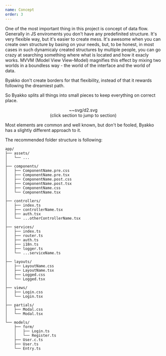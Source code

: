 ```yaml
---
name: Concept
order: 3
---
```


One of the most important thing in this project is concept of data flow. Generally in JS enviroments you don't have any predefinited structure. It's very flexible way, but it's easier to create mess. It's awesome when you can create own structure by basing on your needs, but, to be honest, in most cases in such dynamicaly created structures by multiple people, you can go crazy at searching something where what is located and how it exacly works. MVVM (Model View View-Model) magnifies this effect by mixing two worlds in a boundless way - the world of the interface and the world of data.

Byakko don't create borders for that flexibility, instead of that it rewards following the dreamiest path.

So Byakko splits all things into small pieces to keep everything on correct place.

<center>
    ~~svg/d2.svg<br/>
    (click section to jump to section)
</center>

Most elements are common and well known, but don't be fooled, Byakko has a slightly different approach to it.

The recommended folder structure is following:

```
app/
├── assets/
│   └── ...
│
├── components/
│   ├── ComponentName.pre.css
│   ├── ComponentName.pre.tsx
│   ├── ComponentName.post.css
│   ├── ComponentName.post.tsx
│   ├── ComponentName.css
│   └── ComponentName.tsx
│
├── controllers/
│   ├── index.ts
│   ├── controllerName.tsx
│   ├── auth.tsx
│   └── ...otherControllerName.tsx
│
├── services/
│   ├── index.ts
│   ├── router.ts
│   ├── auth.ts
│   ├── i18n.ts
│   ├── logger.ts
│   └── ...serviceName.ts
│
├── layouts/
│   ├── LayoutName.css
│   ├── LayoutName.tsx
│   ├── Logged.css
│   └── Logged.tsx
│
├── views/
│   ├── Login.css
│   └── Login.tsx
│
├── partials/
│   ├── Modal.css
│   └── Modal.tsx
│
└── models/
    ├── form/
    │   ├── Login.ts
    │   └── Register.ts
    ├── User.c.ts
    ├── User.ts
    └── Entry.ts
```
